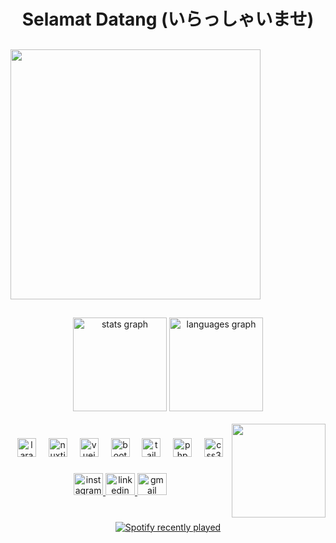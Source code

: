 <h1 align="center">Selamat Datang (いらっしゃいませ)</h1>

##

<img height="400" align="center" src="https://media.tenor.com/mzo_6q_TMW0AAAAM/shirasu-azusa-blue-archive.gif"  />


##


<div align="center">
  <img src="https://github-readme-stats.vercel.app/api?username=Yuike-kun&hide_title=false&hide_rank=true&show_icons=true&include_all_commits=true&count_private=true&disable_animations=false&theme=dracula&locale=en&hide_border=false" height="150" alt="stats graph"  />
  <img src="https://github-readme-stats.vercel.app/api/top-langs?username=Yuike-kun&locale=en&hide_title=false&layout=compact&card_width=320&langs_count=3&theme=dracula&hide_border=false" height="150" alt="languages graph"  />
</div>

<br clear="both">

<img align="right" height="150" src="https://media.tenor.com/oA5ClfmykW8AAAAi/alice-aris.gif"  />


###

<div align="center">
  <img src="https://cdn.simpleicons.org/laravel/FF2D20" height="30" alt="laravel logo"  />
  <img width="12" />
  <img src="https://cdn.simpleicons.org/nuxtdotjs/00DC82" height="30" alt="nuxtjs logo"  />
  <img width="12" />
  <img src="https://cdn.simpleicons.org/vuedotjs/4FC08D" height="30" alt="vuejs logo"  />
  <img width="12" />
  <img src="https://cdn.simpleicons.org/bootstrap/7952B3" height="30" alt="bootstrap logo"  />
  <img width="12" />
  <img src="https://cdn.simpleicons.org/tailwindcss/06B6D4" height="30" alt="tailwindcss logo"  />
  <img width="12" />
  <img src="https://cdn.simpleicons.org/php/777BB4" height="30" alt="php logo"  />
  <img width="12" />
  <img src="https://cdn.simpleicons.org/css3/1572B6" height="30" alt="css3 logo"  />
</div>

###

<div align="center">
  <a href="https://www.instagram.com/yuikekun_/" target="_blank">
    <img src="https://raw.githubusercontent.com/maurodesouza/profile-readme-generator/master/src/assets/icons/social/instagram/default.svg" width="47" height="35" alt="instagram logo"  />
  </a>
  <a href="https://www.linkedin.com/in/andi-muh-akbar-a-09964a2b0/" target="_blank">
    <img src="https://raw.githubusercontent.com/maurodesouza/profile-readme-generator/master/src/assets/icons/social/linkedin/default.svg" width="47" height="35" alt="linkedin logo"  />
  </a>
  <a href="akbarhuntermob@gmail.com" target="_blank">
    <img src="https://raw.githubusercontent.com/maurodesouza/profile-readme-generator/master/src/assets/icons/social/gmail/default.svg" width="47" height="35" alt="gmail logo"  />
  </a>
</div>

###

<br clear="both">

<div align="center">
  <a href="https://open.spotify.com/user/21jvgpqxq7ipfr2fxsdbcmfkq">
    <img src="https://spotify-recently-played-readme.vercel.app/api?user=21jvgpqxq7ipfr2fxsdbcmfkq&count=5&unique=false" alt="Spotify recently played"  />
  </a>
</div>

###

